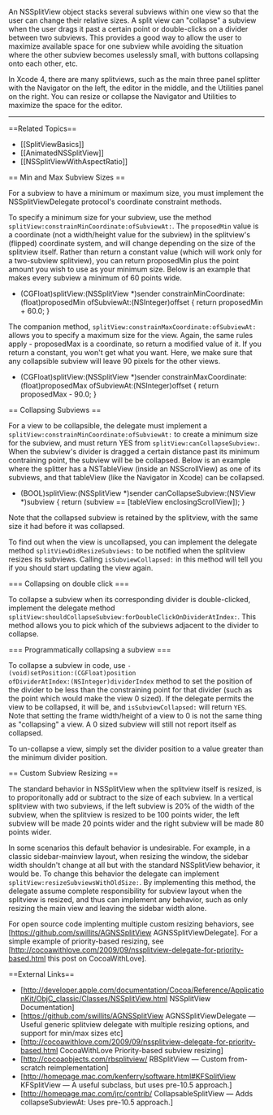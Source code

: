 
An NSSplitView object stacks several subviews within one view so that the user can change their relative sizes. A split view can "collapse" a subview when the user drags it past a certain point or double-clicks on a divider between two subviews. This provides a good way to allow the user to maximize available space for one subview while avoiding the situation where the other subview becomes uselessly small, with buttons collapsing onto each other, etc.

In Xcode 4, there are many splitviews, such as the main three panel splitter with the Navigator on the left, the editor in the middle, and the Utilities panel on the right. You can resize or collapse the Navigator and Utilities to maximize the space for the editor.

----


==Related Topics==

* [[SplitViewBasics]]
* [[AnimatedNSSplitView]]
* [[NSSplitViewWithAspectRatio]]



== Min and Max Subview Sizes ==

For a subview to have a minimum or maximum size, you must implement the NSSplitViewDelegate protocol's coordinate constraint methods.

To specify a minimum size for your subview, use the method <code>splitView:constrainMinCoordinate:ofSubviewAt:</code>. The <code>proposedMin</code> value is a coordinate (not a width/height value for the subview) in the splitview's (flipped) coordinate system, and will change depending on the size of the splitview itself. Rather than return a constant value (which will work only for a two-subview splitview), you can return proposedMin plus the point amount you wish to use as your minimum size. Below is an example that makes every subview a minimum of 60 points wide. 

 - (CGFloat)splitView:(NSSplitView *)sender constrainMinCoordinate:(float)proposedMin ofSubviewAt:(NSInteger)offset
 {
     return proposedMin + 60.0;
 }


The companion method, <code>splitView:constrainMaxCoordinate:ofSubviewAt:</code> allows you to specify a maximum size for the view. Again, the same rules apply - proposedMax is a coordinate, so return a modified value of it. If you return a constant, you won't get what you want. Here, we make sure that any collapsible subview will leave 90 pixels for the other views. 

 - (CGFloat)splitView:(NSSplitView *)sender constrainMaxCoordinate:(float)proposedMax ofSubviewAt:(NSInteger)offset
 {
     return proposedMax - 90.0;
 }



== Collapsing Subviews ==

For a view to be collapsible, the delegate must implement a <code>splitView:constrainMinCoordinate:ofSubviewAt:</code> to create a minimum size for the subview, and must return YES from <code>splitView:canCollapseSubview:</code>. When the subview's divider is dragged a certain distance past its minimum contraining point, the subview will be be collapsed. Below is an example where the splitter has a NSTableView (inside an NSScrollView) as one of its subviews, and that tableView (like the Navigator in Xcode) can be collapsed. 

 - (BOOL)splitView:(NSSplitView *)sender canCollapseSubview:(NSView *)subview
 {
     return (subview == [tableView enclosingScrollView]);
 }


Note that the collapsed subview is retained by the splitview, with the same size it had before it was collapsed.

To find out when the view is uncollapsed, you can implement the delegate method <code>splitViewDidResizeSubviews:</code> to be notified when the splitview resizes its subviews. Calling <code>isSubviewCollapsed:</code> in this method will tell you if you should start updating the view again.


=== Collapsing on double click ===

To collapse a subview when its corresponding divider is double-clicked, implement the delegate method <code>splitView:shouldCollapseSubview:forDoubleClickOnDividerAtIndex:</code>. This method allows you to pick which of the subviews adjacent to the divider to collapse.


=== Programmatically collapsing a subview ===

To collapse a subview in code, use <code>- (void)setPosition:(CGFloat)position ofDividerAtIndex:(NSInteger)dividerIndex</code> method to set the position of the divider to be less than the constraining point for that divider (such as the point which would make the view 0 sized). If the delegate permits the view to be collapsed, it will be, and <code>isSubviewCollapsed:</code> will return <code>YES</code>. Note that setting the frame width/height of a view to 0 is not the same thing as "collapsing" a view. A 0 sized subview will still not report itself as collapsed.

To un-collapse a view, simply set the divider position to a value greater than the minimum divider position.



== Custom Subview Resizing ==

The standard behavior in NSSplitView when the splitview itself is resized, is to proporitonally add or subtract to the size of each subview. In a vertical splitview with two subviews, if the left subview is 20% of the width of the subview, when the splitview is resized to be 100 points wider, the left subview will be made 20 points wider and the right subview will be made 80 points wider. 

In some scenarios this default behavior is undesirable. For example, in a classic sidebar-mainview layout, when resizing the window, the sidebar width shouldn't change at all but with the standard NSSplitView behavior, it would be. To change this behavior the delegate can implement <code>splitView:resizeSubviewsWithOldSize:</code>. By implementing this method, the delegate assume complete responsibility for subview layout when the splitview is resized, and thus can implement any behavior, such as only resizing the main view and leaving the sidebar width alone.

For open source code implenting multiple custom resizing behaviors, see [https://github.com/swillits/AGNSSplitView AGNSSplitViewDelegate]. For a simple example of priority-based resizing, see  [http://cocoawithlove.com/2009/09/nssplitview-delegate-for-priority-based.html this post on CocoaWithLove].



==External Links==

* [http://developer.apple.com/documentation/Cocoa/Reference/ApplicationKit/ObjC_classic/Classes/NSSplitView.html NSSplitView Documentation]
* [https://github.com/swillits/AGNSSplitView AGNSSplitViewDelegate — Useful generic splitview delegate with multiple resizing options, and support for min/max sizes etc]
* [http://cocoawithlove.com/2009/09/nssplitview-delegate-for-priority-based.html CocoaWithLove Priority-based subview resizing]
* [http://cocoaobjects.com/rbsplitview/ RBSplitView — Custom from-scratch reimplementation]
* [http://homepage.mac.com/kenferry/software.html#KFSplitView KFSplitView — A useful subclass, but uses pre-10.5 approach.]
* [http://homepage.mac.com/jrc/contrib/ CollapsableSplitView — Adds collapseSubviewAt: Uses pre-10.5 approach.]